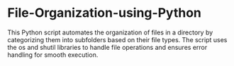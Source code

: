 # File-Organization-using-Python
This Python script automates the organization of files in a directory by categorizing them into subfolders based on their file types. The script uses the os and shutil libraries to handle file operations and ensures error handling for smooth execution.
